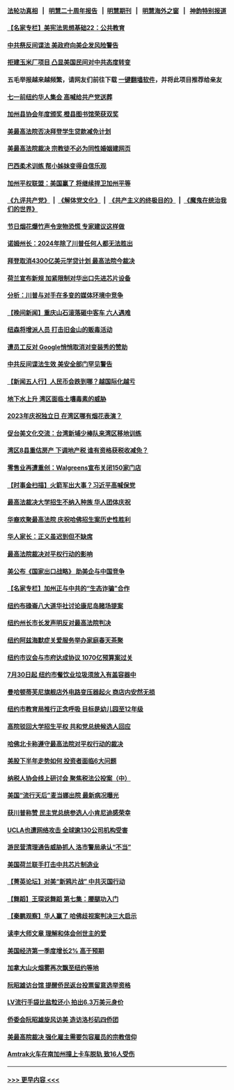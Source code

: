 #### [法轮功真相](https://github.com/gfw-breaker/truth/blob/master/README.md?t=0) &nbsp;&nbsp;|&nbsp;&nbsp; [明慧二十周年报告](https://github.com/gfw-breaker/mh-reports/blob/master/README.md?t=0) &nbsp;&nbsp;|&nbsp;&nbsp;[明慧期刊](https://github.com/gfw-breaker/mh-qikan) &nbsp;&nbsp;|&nbsp;&nbsp; [明慧海外之窗](https://github.com/gfw-breaker/mh-news/blob/master/README.md?t=0) &nbsp;&nbsp;|&nbsp;&nbsp; [神韵特别报道](https://github.com/gfw-breaker/mh-news/blob/master/shenyun.md?t=0)
#### [【名家专栏】美宪法思想基础22：公共教育](../pages/nsc412/n14025710.md?t=07010343) 
#### [中共祭反间谍法 美政府向美企发风险警告](../pages/nsc412/n14025902.md?t=07010343) 
#### [拒建玉米厂项目 凸显美国民间对中共态度转变](../pages/nsc412/n14025835.md?t=07010343) 
#### 五毛举报越来越频繁，请网友们前往下载 [一键翻墙软件](https://github.com/gfw-breaker/ssr-accounts)，并将此项目推荐给亲友
#### [七一前纽约华人集会 高喊给共产党送葬](../pages/nsc412/n14025790.md?t=07010343) 
#### [加州县协会年度颁奖 橙县图书馆荣获双奖](../pages/nsc412/n14025876.md?t=07010343) 
#### [美最高法院否决拜登学生贷款减免计划](../pages/nsc412/n14025847.md?t=07010343) 
#### [美最高法院裁决 宗教徒不必为同性婚姻建网页](../pages/nsc412/n14025751.md?t=07010343) 
#### [巴西柔术训练 帮小姊妹变得自信乐观](../pages/nsc412/n14025367.md?t=07010343) 
#### [加州平权联盟：美国赢了 将继续捍卫加州平等](../pages/nsc412/n14025356.md?t=07010343) 
#### [《九评共产党》](https://github.com/begood0513/9ping.md/blob/master/README.md) &nbsp;|&nbsp; [《解体党文化》](../../../../jtdwh.md/blob/master/README.md)  &nbsp;|&nbsp; [《共产主义的终极目的》](../../../../gczydzjmd.md/blob/master/README.md) &nbsp;|&nbsp; [《魔鬼在统治我们的世界》](../../../../mgztzwmdsj.md/blob/master/README.md) 
#### [节日烟花爆竹声令宠物恐慌 专家建议这样做](../pages/nsc412/n14025339.md?t=07010343) 
#### [诺姆州长：2024年除了川普任何人都无法胜出](../pages/nsc412/n14025744.md?t=07010343) 
#### [拜登取消4300亿美元学贷计划 最高法院今裁决](../pages/nsc412/n14025742.md?t=07010343) 
#### [荷兰宣布新规 加紧限制对华出口先进芯片设备](../pages/nsc412/n14025681.md?t=07010343) 
#### [分析：川普与对手在多变的媒体环境中竞争](../pages/nsc412/n14025250.md?t=07010343) 
#### [【晚间新闻】重庆山石滚落砸中客车 六人遇难](../pages/nsc412/n14025587.md?t=07010343) 
#### [纽森将增派人员 打击旧金山的贩毒活动](../pages/nsc412/n14025513.md?t=07010343) 
#### [遭员工反对 Google悄悄取消对变装秀的赞助](../pages/nsc412/n14025511.md?t=07010343) 
#### [中共反间谍法生效 美安全部门罕见警告](../pages/nsc412/n14025385.md?t=07010343) 
#### [【新闻五人行】人民币会跌到哪？越国际化越亏](../pages/nsc412/n14025270.md?t=07010343) 
#### [地下水上升 湾区面临土壤毒素的威胁](../pages/nsc412/n14025493.md?t=07010343) 
#### [2023年庆祝独立日 在湾区哪有烟花表演？](../pages/nsc412/n14025490.md?t=07010343) 
#### [促台美文化交流：台湾新埔少棒队来湾区移地训练](../pages/nsc412/n14025489.md?t=07010343) 
#### [湾区8县重估房产 下调地产税 谁有资格获税收减免？](../pages/nsc412/n14025461.md?t=07010343) 
#### [零售业再遭重创：Walgreens宣布关闭150家门店](../pages/nsc412/n14025467.md?t=07010343) 
#### [【时事金扫描】火箭军出大事？习近平高喊保党](../pages/nsc412/n14025388.md?t=07010343) 
#### [最高法裁决大学招生不纳入种族 华人团体庆祝](../pages/nsc412/n14025421.md?t=07010343) 
#### [华裔欢聚最高法院 庆祝哈佛招生案历史性胜利](../pages/nsc412/n14025423.md?t=07010343) 
#### [华人家长：正义虽迟到但不缺席](../pages/nsc412/n14025439.md?t=07010343) 
#### [最高法院裁决对平权行动的影响](../pages/nsc412/n14025437.md?t=07010343) 
#### [美公布《国家出口战略》 助美企与中国竞争](../pages/nsc412/n14025278.md?t=07010343) 
#### [【名家专栏】加州正与中共的“生态诈骗”合作](../pages/nsc412/n14022359.md?t=07010343) 
#### [纽约布碌崙八大道华社讨论康尼岛赌场提案](../pages/nsc412/n14025389.md?t=07010343) 
#### [纽约州长市长发声明反对最高法院判决](../pages/nsc412/n14025433.md?t=07010343) 
#### [纽约阿兹海默症关爱服务举办家庭春天茶聚](../pages/nsc412/n14025393.md?t=07010343) 
#### [纽约市议会与市府达成协议 1070亿预算案过关](../pages/nsc412/n14025395.md?t=07010343) 
#### [7月30日起 纽约市餐饮业垃圾须放入有盖容器中](../pages/nsc412/n14025397.md?t=07010343) 
#### [曼哈顿蒂芙尼旗舰店外电路变压器起火 商店内安然无损](../pages/nsc412/n14025399.md?t=07010343) 
#### [纽约市教育局推行正念呼吸 目标是幼儿园至12年级](../pages/nsc412/n14025435.md?t=07010343) 
#### [高院驳回大学招生平权 共和党总统候选人回应](../pages/nsc412/n14025156.md?t=07010343) 
#### [哈佛北卡称遵守最高法院对平权行动的裁决](../pages/nsc412/n14025297.md?t=07010343) 
#### [美股下半年走势如何 投资者面临6大问题](../pages/nsc412/n14025251.md?t=07010343) 
#### [纳税人协会线上研讨会 聚焦税法公投案（中）](../pages/nsc412/n14025318.md?t=07010343) 
#### [美国“流行天后”麦当娜出院 最新病况曝光](../pages/nsc412/n14025168.md?t=07010343) 
#### [获川普称赞 民主党总统参选人小肯尼迪感荣幸](../pages/nsc412/n14025023.md?t=07010343) 
#### [UCLA也遭网络攻击 全球逾130公司机构受害](../pages/nsc412/n14025307.md?t=07010343) 
#### [游民营清理通告威胁抓人 洛市警局承认“不当”](../pages/nsc412/n14025258.md?t=07010343) 
#### [美国荷兰联手打击中共芯片制造业](../pages/nsc412/n14025247.md?t=07010343) 
#### [【菁英论坛】对美“新鸦片战” 中共灭国行动](../pages/nsc412/n14025266.md?t=07010343) 
#### [【舞蹈】王琛说舞蹈 第七集：腰腿功入门](../pages/nsc412/n14025043.md?t=07010343) 
#### [【秦鹏观察】华人赢了 哈佛歧视案判决三大启示](../pages/nsc412/n14025233.md?t=07010343) 
#### [读李大师文章 理解和体会创世主的爱](../pages/nsc412/n14024375.md?t=07010343) 
#### [美国经济第一季度增长2% 高于预期](../pages/nsc412/n14025245.md?t=07010343) 
#### [加拿大山火烟雾再次飘至纽约等地](../pages/nsc412/n14025175.md?t=07010343) 
#### [阮昭雄访台馆 提醒侨民返台投票留意选举资格](../pages/nsc412/n14025244.md?t=07010343) 
#### [LV流行手袋比盐粒还小 拍出6.3万美元身价](../pages/nsc412/n14025129.md?t=07010343) 
#### [侨委会阮昭雄旋风访美 造访洛杉矶四侨团](../pages/nsc412/n14025230.md?t=07010343) 
#### [美最高院裁决 强化雇主需要包容雇员的宗教信仰](../pages/nsc412/n14025113.md?t=07010343) 
#### [Amtrak火车在南加州撞上卡车脱轨 致16人受伤](../pages/nsc412/n14025159.md?t=07010343) 

----
#### [ >>> 更早内容 <<< ](../indexes/nsc412-earlier.md)
